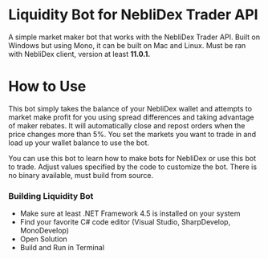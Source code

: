 # Liquidity Bot for NebliDex Trader API
A simple market maker bot that works with the NebliDex Trader API. Built on Windows but using Mono, it can be built on Mac and Linux. Must be ran with NebliDex client, version at least **11.0.1.**

# How to Use
This bot simply takes the balance of your NebliDex wallet and attempts to market make profit for you using spread differences and taking advantage of maker rebates. It will automatically close and repost orders when the price changes more than 5%. You set the markets you want to trade in and load up your wallet balance to use the bot.

You can use this bot to learn how to make bots for NebliDex or use this bot to trade. Adjust values specified by the code to customize the bot. There is no binary available, must build from source.

### Building Liquidity Bot
* Make sure at least .NET Framework 4.5 is installed on your system
* Find your favorite C# code editor (Visual Studio, SharpDevelop, MonoDevelop)
* Open Solution
* Build and Run in Terminal
